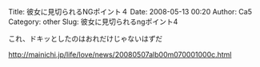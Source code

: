 Title: 彼女に見切られるNGポイント４
Date: 2008-05-13 00:20
Author: Ca5
Category: other
Slug: 彼女に見切られるngポイント4

これ、ドキッとしたのはおれだけじゃないはずだ

<http://mainichi.jp/life/love/news/20080507alb00m070001000c.html>
